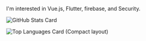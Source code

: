 I'm interested in Vue.js, Flutter, firebase, and Security.

![GitHub Stats Card](https://github-readme-stats.vercel.app/api?username=takumma&count_private=true&show_icons=true)

![Top Languages Card (Compact layout)](https://github-readme-stats.vercel.app/api/top-langs/?username=takumma&layout=compact)
